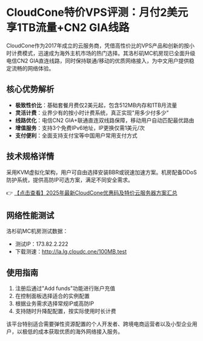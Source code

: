# CloudCone特价VPS评测：月付2美元享1TB流量+CN2 GIA线路

CloudCone作为2017年成立的云服务商，凭借高性价比的VPS产品和创新的按小时计费模式，迅速成为海外主机市场的热门选择。其洛杉矶MC机房现已全面升级电信CN2 GIA直连线路，同时保持联通/移动的优质网络接入，为中文用户提供稳定流畅的网络体验。

## 核心优势解析

- **极致性价比**：基础套餐月费仅2美元起，包含512MB内存和1TB月流量
- **灵活计费**：业界少有的按小时计费系统，真正实现"用多少付多少"
- **线路优化**：电信CN2 GIA+联通直连双线路保障，移动用户自动匹配最优路由
- **增值服务**：支持3个免费IPv6地址，IP更换仅需1美元/次
- **支付便利**：全面支持支付宝等中国用户常用支付方式

## 技术规格详情

采用KVM虚拟化架构，用户可自由选择安装BBR或锐速加速方案。机房配备DDoS防护系统，提供高防IP可选方案，满足不同安全需求。

👉 [【点击查看】2025年最新CloudCone优惠码及特价云服务器方案汇总](https://bit.ly/Cloudcone)

## 网络性能测试

洛杉矶MC机房测试数据：
- 测试IP：173.82.2.222
- 下载测速：http://la.lg.cloudc.one/100MB.test

## 使用指南

1. 注册后通过"Add funds"功能进行账户充值
2. 在控制面板选择适合的实例配置
3. 根据业务需求选择常规IP或高防IP
4. 支持随时升降配配置，按实际使用时长计费

该平台特别适合需要弹性资源配置的个人开发者、跨境电商运营者以及小型企业用户，以极低的成本获取优质的海外网络接入服务。
